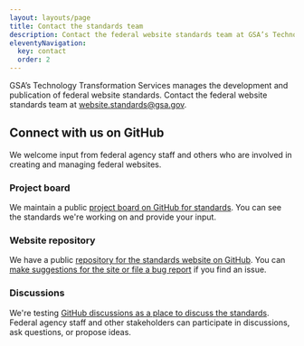 ```yaml
---
layout: layouts/page
title: Contact the standards team
description: Contact the federal website standards team at GSA’s Technology Transformation Services.
eleventyNavigation:
  key: contact
  order: 2
---
```


GSA’s Technology Transformation Services manages the development and publication of federal website standards. Contact the federal website standards team at website.standards@gsa.gov.

## Connect with us on GitHub

We welcome input from federal agency staff and others who are involved in creating and managing federal websites. 

### Project board

We maintain a public [project board on GitHub for standards](https://github.com/orgs/GSA-TTS/projects/48/). You can see the standards we're working on and provide your input. 

### Website repository

We have a public [repository for the standards website on GitHub](https://github.com/GSA-TTS/federal-website-standards). You can [make suggestions for the site or file a bug report](https://github.com/GSA-TTS/federal-website-standards/issues/new/choose) if you find an issue.

### Discussions

We're testing [GitHub discussions as a place to discuss the standards](https://github.com/GSA-TTS/federal-website-standards/discussions). Federal agency staff and other stakeholders can participate in discussions, ask questions, or propose ideas. 


